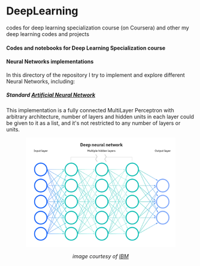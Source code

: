 # DeepLearning
codes for deep learning specialization course (on Coursera) and other my deep learning codes and projects

#### Codes and notebooks for Deep Learning Specialization course
#### Neural Networks implementations
In this directory of the repository I try to implement and explore different Neural Networks, including:
##### Standard [Artificial Neural Network](https://github.com/mehrshad-sdtn/DeepLearning/blob/master/NeuralNets/NN/ANN.ipynb)
This implementation is a fully connected MultiLayer Perceptron with arbitrary architecture, number of layers and hidden units in each layer could be given to it as a list, and it's not restricted to any number of layers or units.

<center>
<img src="https://github.com/mehrshad-sdtn/DeepLearning/blob/master/images/mlp-network.webp" width="400" height="290"/>
  
 *image courtesy of* [*IBM*](https://www.google.com/url?sa=i&url=https%3A%2F%2Fwww.ibm.com%2Fcloud%2Flearn%2Fneural-networks&psig=AOvVaw17ao7h1NAaExwihBQc_29F&ust=1652213828668000&source=images&cd=vfe&ved=0CA0QjhxqFwoTCNDZhaqe0_cCFQAAAAAdAAAAABAD)
